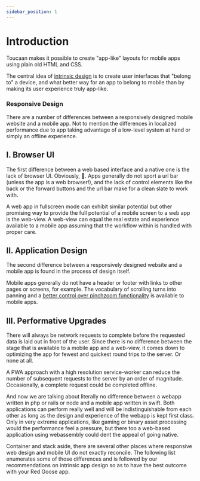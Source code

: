 ```yaml
---
sidebar_position: 1
---
```


# Introduction
Toucaan makes it possible to create "app-like" layouts for mobile apps using plain old HTML and CSS. 

The central idea of [intrinsic design](https://toucaan.com/blog/intrinsic-web-design) is to create user interfaces that "belong to" a device, and what better way for an app to belong to mobile than by making its user experience truly app-like. 

### Responsive Design
There are a number of differences between a responsively designed mobile website and a mobile app. Not to mention the differences in localized performance due to app taking advantage of a low-level system at hand or simply an offline experience.

## I. Browser UI

The first difference between a web based interface and a native one is the lack of browser UI. Obviously, 🙂. Apps generally do not sport a url bar (unless the app is a web browser!), and the lack of control elements like the back or the forward buttons and the url bar make for a clean slate to work with. 

A web app in fullscreen mode can exhibit similar potential but other promising way to provide the full potential of a mobile screen to a web app is the web-view. A web-view can equal the real estate and experience available to a mobile app assuming that the workflow within is handled with proper care. 

## II. Application Design
The second difference between a responsively designed website and a mobile app is found in the process of design itself. 

Mobile apps generally do not have a header or footer with links to other pages or screens, for example. The vocabulary of scrolling turns into panning and a [better control over pinchzoom functionality](https://stackoverflow.com/questions/49589861/is-there-a-non-hacky-way-to-prevent-pinch-zoom-on-ios-11-3-safari/49926070) is available to mobile apps. 

## III. Performative Upgrades

There will always be network requests to complete before the requested data is laid out in front of the user. Since there is no difference between the stage that is available to a mobile app and a web-view, it comes down to optimizing the app for fewest and quickest round trips to the server. Or none at all.

A PWA approach with a high resolution service-worker can reduce the number of subsequent requests to the server by an order of magnitude. Occasionally, a complete request could be completed offline. 

And now we are talking about literally no difference between a webapp written in php or rails or node and a mobile app written in swift. Both applications can perform really well and will be indistinguishable from each other as long as the design and experience of the webapp is kept first class. Only in very extreme applications, like gaming or binary asset processing would the performance feel a pressure, but there too a web-based application using webassembly could dent the appeal of going native.

Container and stack aside, there are several other places where responsive web design and mobile UI do not exactly reconcile. The following list enumerates some of those differences and is followed by our recommendations on intrinsic app design so as to have the best outcome with your Red Goose app.

